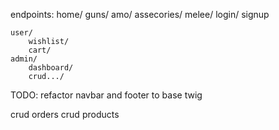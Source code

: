 endpoints:
    home/
    guns/
    amo/
    assecories/
    melee/
    login/
    signup

    user/
        wishlist/
        cart/
    admin/
        dashboard/
        crud.../

TODO: 
    refactor navbar and footer to base twig

crud orders
crud products